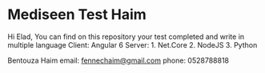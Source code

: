 # Mediseen Test Haim
Hi Elad,
You can find on this repository your test completed and write in multiple language
Client: Angular 6
Server:  1. Net.Core
         2. NodeJS
         3. Python

Bentouza Haim
email: fennechaim@gmail.com
phone: 0528788818
